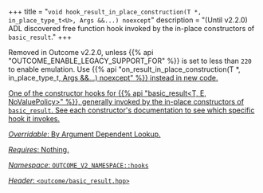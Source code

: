 +++
title = "`void hook_result_in_place_construction(T *, in_place_type_t<U>, Args &&...) noexcept`"
description = "(Until v2.2.0) ADL discovered free function hook invoked by the in-place constructors of `basic_result`."
+++

Removed in Outcome v2.2.0, unless {{% api "OUTCOME_ENABLE_LEGACY_SUPPORT_FOR" %}} is set to less than `220` to
enable emulation. Use {{% api "on_result_in_place_construction(T *, in_place_type_t<U>, Args &&...) noexcept" %}} instead in new code.

One of the constructor hooks for {{% api "basic_result<T, E, NoValuePolicy>" %}}, generally invoked by the in-place constructors of `basic_result`. See each constructor's documentation to see which specific hook it invokes.

*Overridable*: By Argument Dependent Lookup.

*Requires*: Nothing.

*Namespace*: `OUTCOME_V2_NAMESPACE::hooks`

*Header*: `<outcome/basic_result.hpp>`

